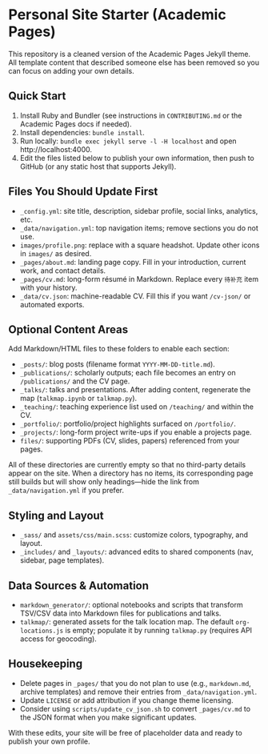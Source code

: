 # Personal Site Starter (Academic Pages)

This repository is a cleaned version of the Academic Pages Jekyll theme. All template content that described someone else has been removed so you can focus on adding your own details.

## Quick Start
1. Install Ruby and Bundler (see instructions in `CONTRIBUTING.md` or the Academic Pages docs if needed).
2. Install dependencies: `bundle install`.
3. Run locally: `bundle exec jekyll serve -l -H localhost` and open http://localhost:4000.
4. Edit the files listed below to publish your own information, then push to GitHub (or any static host that supports Jekyll).

## Files You Should Update First
- `_config.yml`: site title, description, sidebar profile, social links, analytics, etc.
- `_data/navigation.yml`: top navigation items; remove sections you do not use.
- `images/profile.png`: replace with a square headshot. Update other icons in `images/` as desired.
- `_pages/about.md`: landing page copy. Fill in your introduction, current work, and contact details.
- `_pages/cv.md`: long-form résumé in Markdown. Replace every `待补充` item with your history.
- `_data/cv.json`: machine-readable CV. Fill this if you want `/cv-json/` or automated exports.

## Optional Content Areas
Add Markdown/HTML files to these folders to enable each section:
- `_posts/`: blog posts (filename format `YYYY-MM-DD-title.md`).
- `_publications/`: scholarly outputs; each file becomes an entry on `/publications/` and the CV page.
- `_talks/`: talks and presentations. After adding content, regenerate the map (`talkmap.ipynb` or `talkmap.py`).
- `_teaching/`: teaching experience list used on `/teaching/` and within the CV.
- `_portfolio/`: portfolio/project highlights surfaced on `/portfolio/`.
- `_projects/`: long-form project write-ups if you enable a projects page.
- `files/`: supporting PDFs (CV, slides, papers) referenced from your pages.

All of these directories are currently empty so that no third-party details appear on the site. When a directory has no items, its corresponding page still builds but will show only headings—hide the link from `_data/navigation.yml` if you prefer.

## Styling and Layout
- `_sass/` and `assets/css/main.scss`: customize colors, typography, and layout.
- `_includes/` and `_layouts/`: advanced edits to shared components (nav, sidebar, page templates).

## Data Sources & Automation
- `markdown_generator/`: optional notebooks and scripts that transform TSV/CSV data into Markdown files for publications and talks.
- `talkmap/`: generated assets for the talk location map. The default `org-locations.js` is empty; populate it by running `talkmap.py` (requires API access for geocoding).

## Housekeeping
- Delete pages in `_pages/` that you do not plan to use (e.g., `markdown.md`, archive templates) and remove their entries from `_data/navigation.yml`.
- Update `LICENSE` or add attribution if you change theme licensing.
- Consider using `scripts/update_cv_json.sh` to convert `_pages/cv.md` to the JSON format when you make significant updates.

With these edits, your site will be free of placeholder data and ready to publish your own profile.
